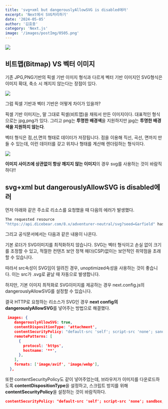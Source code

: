 ```yaml
---
title: 'svg+xml but dangerouslyAllowSVG is disabled에러'
excerpt: 'Next에서 SVG처리하기'
date: '2024-05-05'
author: '김효중'
category: 'Next.js'
image: '/images/postImg/0505.png'
---
```


![](/images/postImg/0505.png)

## 비트맵(Bitmap) VS 벡터 이미지

기존 JPG,PNG기반의 픽셀 기반 이미지 형식과 다르게 벡터 기반 이미지인 SVG형식은 이미지 확대, 축소 시 깨지지 않는다는 장점이 있다. 

![](https://cdn.imweb.me/upload/56ddef026a42e.png)

그럼 픽셀 기반과 벡터 기반은 어떻게 차이가 있을까?

픽셀 기반 이미지는, 말 그대로 픽셀(비트맵)을 채워서 만든 이미지이다. 대표적인 형식으로는 jpg,png가 있다. 그리고 png는 <b>투명한 배경색</b>을 지원하지만 jpg는 <b>투명한 배경색을 지원하지 않는다</b>.

벡터 형식은 점,선,면의 형태로 데이터가 저장됩니다. 점을 이용해 직선, 곡선, 면까지 만들 수 있는데, 이런 데이터를 갖고 위치나 형태를 계산해 렌더링하는 형식이다.

![](https://velog.velcdn.com/images/doeunnkimm_/post/c55b0b04-c9e8-4e43-a3a0-3f1213b7b833/image.gif)

<b>이미지 사이즈에 상관없이 항상 깨지지 않는 이미지</b>의 경우 svg를 사용하는 것이 바람직하다!!

## svg+xml but dangerouslyAllowSVG is disabled에러

먼저 아래와 같은 주소로 리소스를 요청했을 때 다음의 에러가 발생했다.

```bash
The requested resource 
"https://api.dicebear.com/8.x/adventurer-neutral/svg?seed=Garfield" has type "image/svg+xml" but dangerouslyAllowSVG is disabled
```

그리고 공식문서에서는 다음과 같은 내용이 나온다.

기본 로더가 SVG이미지를 최적화하지 않습니다.
SVG는 벡터 형식이고 손실 없이 크기를 조정할 수 있고,
적절한 컨텐츠 보안 정책 헤더(CSP)없이는 보안적인 취약점을 초래할 수 있습니다.

따라서 src속성이 SVG임이 알려진 경우, unoptimized속성을 사용하는 것이 좋습니다. 이는 src가 .svg로 끝날 때 자동으로 발생합니다.

하지만, 기본 이미지 최적화로 SVG이미지를 제공하는 경우 
next.config.js의 dangerouslyAllowSVG를 설정할 수 있습니다.

결국 HTTP로 요청하는 리소스가 SVG인 경우 <b>next config의 dangerouslyAllowSVG</b>를 넣어주는 방법으로 해결했다.

```json
 images: {
    dangerouslyAllowSVG: true,
    contentDispositionType: 'attachment',
    contentSecurityPolicy: "default-src 'self'; script-src 'none'; sandbox;",
    remotePatterns: [
      {
        protocol: 'https',
        hostname: '**',
      },
    ],
    formats: ['image/avif', 'image/webp'],
  },
```

또한 contentSecurityPolicy도 같이 넣어주었는데, 브라우저가 이미지를 다운로드하도록 <b>contentDispositionType</b>을 설정하고, 스크립트 방지를 위해 <b>contentSecurityPolicy</b>을 설정하는 것이 바람직하다.

```json
contentSecurityPolicy: "default-src 'self'; script-src 'none'; sandbox;"
```


